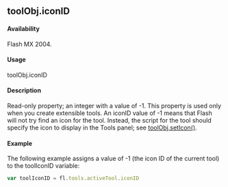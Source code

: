 ## toolObj.iconID

#### Availability

Flash MX 2004.

#### Usage

toolObj.iconID

#### Description

Read-only property; an integer with a value of -1. This property is used only when you create extensible tools. An iconID value of -1 means that Flash will not try find an icon for the tool. Instead, the script for the tool should specify the icon to display in the Tools panel; see [toolObj.setIcon()](../ToolObj_object/toolObj4.md).

#### Example

The following example assigns a value of -1 (the icon ID of the current tool) to the toolIconID variable:
```javascript
var toolIconID = fl.tools.activeTool.iconID

```